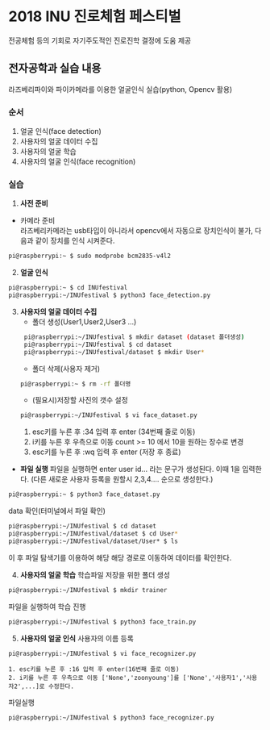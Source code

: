 # 2018 INU 진로체험 페스티벌
전공체험 등의 기회로 자기주도적인 진로진학 결정에 도움 제공
## 전자공학과 실습 내용
라즈베리파이와 파이카메라를 이용한 얼굴인식 실습(python, Opencv 활용)
### 순서
1. 얼굴 인식(face detection)
1. 사용자의 얼굴 데이터 수집
1. 사용자의 얼굴 학습
1. 사용자의 얼굴 인식(face recognition)
### 실습
1. **사전 준비**<br>
* 카메라 준비<br>
   라즈베리카메라는 usb타입이 아니라서 opencv에서 자동으로 장치인식이 불가, 다음과 같이 장치를 인식 시켜준다.
```bash
pi@raspberrypi:~ $ sudo modprobe bcm2835-v4l2
```
2. **얼굴 인식**<br>
```bash
pi@raspberrypi:~ $ cd INUfestival
pi@raspberrypi:~/INUfestival $ python3 face_detection.py
```
3. **사용자의 얼굴 데이터 수집**<br>
   * 폴더 생성(User1,User2,User3 ...)
   ```bash
    pi@raspberrypi:~/INUfestival $ mkdir dataset (dataset 폴더생성)
    pi@raspberrypi:~/INUfestival $ cd dataset
    pi@raspberrypi:~/INUfestival/dataset $ mkdir User*
    ```
    * 폴더 삭제(사용자 제거)
    ```bash
    pi@raspberrypi:~ $ rm -rf 폴더명
    ```
    * (필요시)저장할 사진의 갯수 설정
    ```bash
    pi@raspberrypi:~/INUfestival $ vi face_dataset.py
    ```
    1. esc키를 누른 후 :34 입력 후 enter (34번째 줄로 이동)
    1. i키를 누른 후 우측으로 이동 count >= 10 에서 10을 원하는 장수로 변경
    1. esc키를 누른 후 :wq 입력 후 enter (저장 후 종료)<br>

* **파일 실행**
파일을 실행하면 enter user id... 라는 문구가 생성된다. 이때 1을 입력한다.
(다른 새로운 사용자 등록을 원할시 2,3,4.... 순으로 생성한다.)
```bash
pi@raspberrypi:~ $ python3 face_dataset.py
```
data 확인(터미널에서 파일 확인)
```bash
pi@raspberrypi:~/INUfestival $ cd dataset
pi@raspberrypi:~/INUfestival/dataset $ cd User*
pi@raspberrypi:~/INUfestival/dataset/User* $ ls
```
이 후 파일 탐색기를 이용하여 해당 해당 경로로 이동하여 데이터를 확인한다.

4. **사용자의 얼굴 학습**
학습파일 저장을 위한 폴더 생성
```bash
pi@raspberrypi:~/INUfestival $ mkdir trainer
```
파일을 실행하여 학습 진행
```bash
pi@raspberrypi:~/INUfestival $ python3 face_train.py
```

5. **사용자의 얼굴 인식**
사용자의 이름 등록
```bash
pi@raspberrypi:~/INUfestival $ vi face_recognizer.py
```
    1. esc키를 누른 후 :16 입력 후 enter(16번째 줄로 이동)
    2. i키를 누른 후 우측으로 이동 ['None','zoonyoung']를 ['None','사용자1','사용자2',...]로 수정한다. 
파일실행
```bash
pi@raspberrypi:~/INUfestival $ python3 face_recognizer.py
```

